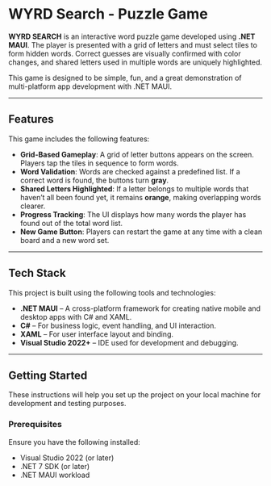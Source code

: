 # WYRD Search - Puzzle Game

**WYRD SEARCH** is an interactive word puzzle game developed using **.NET MAUI**. The player is presented with a grid of letters and must select tiles to form hidden words. Correct guesses are visually confirmed with color changes, and shared letters used in multiple words are uniquely highlighted.

This game is designed to be simple, fun, and a great demonstration of multi-platform app development with .NET MAUI.

---

## Features

This game includes the following features:

- **Grid-Based Gameplay**: A grid of letter buttons appears on the screen. Players tap the tiles in sequence to form words.
- **Word Validation**: Words are checked against a predefined list. If a correct word is found, the buttons turn **gray**.
- **Shared Letters Highlighted**: If a letter belongs to multiple words that haven’t all been found yet, it remains **orange**, making overlapping words clearer.
- **Progress Tracking**: The UI displays how many words the player has found out of the total word list.
- **New Game Button**: Players can restart the game at any time with a clean board and a new word set.

---

## Tech Stack

This project is built using the following tools and technologies:

- **.NET MAUI** – A cross-platform framework for creating native mobile and desktop apps with C# and XAML.
- **C#** – For business logic, event handling, and UI interaction.
- **XAML** – For user interface layout and binding.
- **Visual Studio 2022+** – IDE used for development and debugging.

---

## Getting Started

These instructions will help you set up the project on your local machine for development and testing purposes.

### Prerequisites

Ensure you have the following installed:

- Visual Studio 2022 (or later)
- .NET 7 SDK (or later)
- .NET MAUI workload
